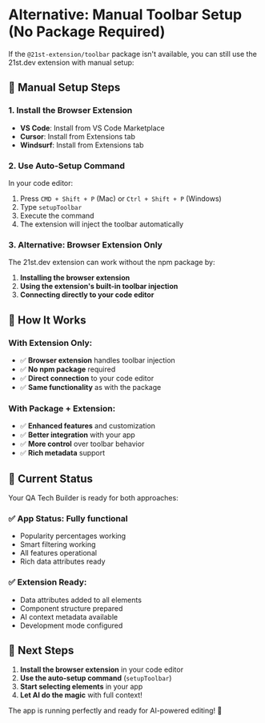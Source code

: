 # Alternative: Manual Toolbar Setup (No Package Required)

If the `@21st-extension/toolbar` package isn't available, you can still use the 21st.dev extension with manual setup:

## 🚀 Manual Setup Steps

### 1. Install the Browser Extension
- **VS Code**: Install from VS Code Marketplace
- **Cursor**: Install from Extensions tab
- **Windsurf**: Install from Extensions tab

### 2. Use Auto-Setup Command
In your code editor:
1. Press `CMD + Shift + P` (Mac) or `Ctrl + Shift + P` (Windows)
2. Type `setupToolbar`
3. Execute the command
4. The extension will inject the toolbar automatically

### 3. Alternative: Browser Extension Only
The 21st.dev extension can work without the npm package by:
1. **Installing the browser extension**
2. **Using the extension's built-in toolbar injection**
3. **Connecting directly to your code editor**

## 🎯 How It Works

### With Extension Only:
- ✅ **Browser extension** handles toolbar injection
- ✅ **No npm package** required
- ✅ **Direct connection** to your code editor
- ✅ **Same functionality** as with the package

### With Package + Extension:
- ✅ **Enhanced features** and customization
- ✅ **Better integration** with your app
- ✅ **More control** over toolbar behavior
- ✅ **Rich metadata** support

## 🎉 Current Status

Your QA Tech Builder is ready for both approaches:

### ✅ **App Status**: Fully functional
- Popularity percentages working
- Smart filtering working
- All features operational
- Rich data attributes ready

### ✅ **Extension Ready**: 
- Data attributes added to all elements
- Component structure prepared
- AI context metadata available
- Development mode configured

## 🚀 Next Steps

1. **Install the browser extension** in your code editor
2. **Use the auto-setup command** (`setupToolbar`)
3. **Start selecting elements** in your app
4. **Let AI do the magic** with full context!

The app is running perfectly and ready for AI-powered editing! 🎉








